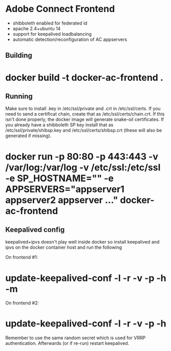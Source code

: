 Adobe Connect Frontend
======================

* shibboleth enabled for federated id
* apache 2.4+ubuntu 14
* support for keepalived loadbalancing
* automatic detection/reconfiguration of AC appservers

Building
-------

  # docker build -t docker-ac-frontend .

Running
-------

Make sure to install <public hostname>.key in /etc/ssl/private and <public hostname>.crt in /etc/ssl/certs. If you need to send a certificat chain, create that as /etc/ssl/certs/chain.crt. If this isn't done properly, the docker image will generate snake-oil certificates. If you already have a shibboleth SP key install that as /etc/ssl/private/shibsp.key and /etc/ssl/certs/shibsp.crt (these will also be generated if missing).

  # docker run -p 80:80 -p 443:443 -v /var/log:/var/log -v /etc/ssl:/etc/ssl -e SP_HOSTNAME="<public hostname>" -e APPSERVERS="appserver1 appserver2 appserver ..." docker-ac-frontend



Keepalived config
-----------------

keepalived+ipvs doesn't play well inside docker so install keepalived and ipvs on the docker container host and run the following 

On frontend #1:

  # update-keepalived-conf -l <frontend-1-ip> -r <frontend-2-ip> -v <virtual ip> -p <something random> -h <public hostname> -m

On frontend #2:

  # update-keepalived-conf -l <frontend-1-ip> -r <frontend-2-ip> -v <virtual ip> -p <something random> -h <public hostname>

Remember to use the same random secret which is used for VRRP authentication. Afterwards (or if re-run) restart keepalived. 

